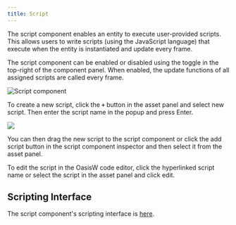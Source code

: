 ```yaml
---
title: Script
---
```


The script component enables an entity to execute user-provided scripts. This allows users to write scripts (using the JavaScript language) that execute when the entity is instantiated and update every frame.

The script component can be enabled or disabled using the toggle in the top-right of the component panel. When enabled, the update functions of all assigned scripts are called every frame.

![Script component](/img/user-manual/scenes/components/component-script.png)

To create a new script, click the **`+`** button in the asset panel and select new script. Then enter the script name in the popup and press Enter.

<img loading="lazy" src="/img/user-manual/scenes/components/new-script.jpg" />

You can then drag the new script to the script component or click the add script button in the script component inspector and then select it from the asset panel.

To edit the script in the OasisW code editor, click the hyperlinked script name or select the script in the asset panel and click edit.

## Scripting Interface

The script component's scripting interface is [here][2].

[2]: https://manual.oasisserver.link/engine/classes/ScriptComponent.html

